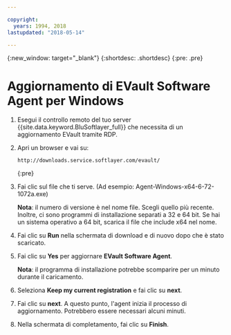 ```yaml
---

copyright:
  years: 1994, 2018
lastupdated: "2018-05-14"

---
```

{:new_window: target="_blank"}
{:shortdesc: .shortdesc}
{:pre: .pre}

# Aggiornamento di EVault Software Agent per Windows 

1. Esegui il controllo remoto del tuo server {{site.data.keyword.BluSoftlayer_full}} che necessita di un aggiornamento EVault tramite RDP.

2. Apri un browser e vai su:
   ```
   http://downloads.service.softlayer.com/evault/
   ```
   {:pre}
  
3. Fai clic sul file che ti serve. (Ad esempio: Agent-Windows-x64-6-72-1072a.exe)

   **Nota**: il numero di versione è nel nome file. Scegli quello più recente. <br/>
   Inoltre, ci sono programmi di installazione separati a 32 e 64 bit. Se hai un sistema operativo a 64 bit, scarica il file che include x64 nel nome.

4. Fai clic su **Run** nella schermata di download e di nuovo dopo che è stato scaricato.

5. Fai clic su **Yes** per aggiornare **EVault Software Agent**.

   **Nota**: il programma di installazione potrebbe scomparire per un minuto durante il caricamento.

6. Seleziona **Keep my current registration** e fai clic su **next**.

7. Fai clic su **next**. A questo punto, l'agent inizia il processo di aggiornamento. Potrebbero essere necessari alcuni minuti.

8. Nella schermata di completamento, fai clic su **Finish**.
